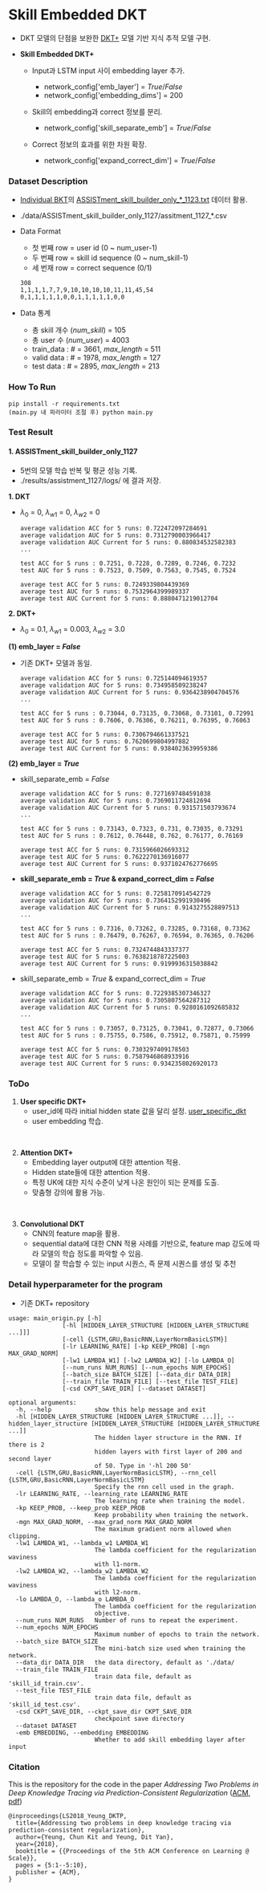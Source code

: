 # Skill Embedded DKT

  - DKT 모델의 단점을 보완한 [DKT+](https://github.com/ckyeungac/deep-knowledge-tracing-plus) 모델 기반 지식 추적 모델 구현.
 
  - **Skill Embedded DKT+**

    - Input과 LSTM input 사이 embedding layer 추가.
      - network_config['emb_layer'] = *True*/*False*
      - network_config['embedding_dims'] = 200

    - Skill의 embedding과 correct 정보를 분리.
      - network_config['skill_separate_emb'] = *True*/*False*

    - Correct 정보의 효과를 위한 차원 확장.
      - network_config['expand_correct_dim'] = *True*/*False*
 
 
### Dataset Description

  - [Individual BKT](http://gitlab.tmaxwork.shop/hyperstudy/knowledgetracing/python_kt_unitknowledgetracing/-/tree/individual_bkt)의 [ASSISTment_skill_builder_only_*_1123.txt](http://gitlab.tmaxwork.shop/hyperstudy/knowledgetracing/python_kt_unitknowledgetracing/-/blob/individual_bkt/data/ASSISTment_skill_builder_only_train_1123.txt) 데이터 활용.

  - ./data/ASSISTment_skill_builder_only_1127/assitment_1127_*.csv

  - Data Format
    - 첫 번째 row = user id (0 ~ num_user-1)
    - 두 번째 row = skill id sequence (0 ~ num_skill-1)
    - 세 번재 row = correct sequence (0/1)

    ```
    308
    1,1,1,1,7,7,9,10,10,10,10,11,11,45,54
    0,1,1,1,1,1,0,0,1,1,1,1,1,0,0
    ```

  - Data 통계
    - 총 skill 개수 (*num_skill*) = 105
    - 총 user 수 (*num_user*) = 4003
    - train_data : \# = 3661, *max_length* = 511
    - valid data : \# = 1978, *max_length* = 127
    - test data : \# = 2895, *max_length* = 213


### How To Run

```
pip install -r requirements.txt
(main.py 내 파라미터 조절 후) python main.py
```


### Test Result

#### 1. ASSISTment_skill_builder_only_1127

  - 5번의 모델 학습 반복 및 평균 성능 기록.
  - ./results/assistment_1127/logs/ 에 결과 저장.


**1. DKT**

- $\lambda_0$ = 0, $\lambda_{w1}$ = 0, $\lambda_{w2}$ = 0

  ```
  average validation ACC for 5 runs: 0.722472097284691
  average validation AUC for 5 runs: 0.7312790003966417
  average validation AUC Current for 5 runs: 0.880834532582383
  ...

  test ACC for 5 runs : 0.7251, 0.7228, 0.7289, 0.7246, 0.7232
  test AUC for 5 runs : 0.7523, 0.7509, 0.7563, 0.7545, 0.7524

  average test ACC for 5 runs: 0.7249339804439369
  average test AUC for 5 runs: 0.7532964399989337
  average test AUC Current for 5 runs: 0.8880471219012704
  ```


**2. DKT+**

- $\lambda_0$ = 0.1, $\lambda_{w1}$ = 0.003, $\lambda_{w2}$ = 3.0

**(1) emb_layer = *False***

  - 기존 DKT+ 모델과 동일.

    ```
    average validation ACC for 5 runs: 0.725144094619357
    average validation AUC for 5 runs: 0.734958509238247
    average validation AUC Current for 5 runs: 0.9364238904704576
    ...

    test ACC for 5 runs : 0.73044, 0.73135, 0.73068, 0.73101, 0.72991
    test AUC for 5 runs : 0.7606, 0.76306, 0.76211, 0.76395, 0.76063

    average test ACC for 5 runs: 0.7306794661337521
    average test AUC for 5 runs: 0.7620699804997882
    average test AUC Current for 5 runs: 0.9384023639959386
    ```


**(2)  emb_layer = *True***

  - skill_separate_emb = *False*

    ```
    average validation ACC for 5 runs: 0.7271697484591038
    average validation AUC for 5 runs: 0.7369011724812694
    average validation AUC Current for 5 runs: 0.931571503793674
    ...
    
    test ACC for 5 runs : 0.73143, 0.7323, 0.731, 0.73035, 0.73291
    test AUC for 5 runs : 0.7612, 0.76448, 0.762, 0.76177, 0.76169

    average test ACC for 5 runs: 0.7315966026693312
    average test AUC for 5 runs: 0.7622270136916077
    average test AUC Current for 5 runs: 0.9371024762776695
    ```

  - **skill_separate_emb = *True* & expand_correct_dim = *False***

    ```
    average validation ACC for 5 runs: 0.7258170914542729
    average validation AUC for 5 runs: 0.7364152991930496
    average validation AUC Current for 5 runs: 0.9143275528897513
    ...
    
    test ACC for 5 runs : 0.7316, 0.73262, 0.73285, 0.73168, 0.73362
    test AUC for 5 runs : 0.76479, 0.76267, 0.76594, 0.76365, 0.76206

    average test ACC for 5 runs: 0.7324744843337377
    average test AUC for 5 runs: 0.7638218787225003
    average test AUC Current for 5 runs: 0.9199936315038842
    ```

  - skill_separate_emb = *True* & expand_correct_dim = *True*

    ```
    average validation ACC for 5 runs: 0.7229385307346327
    average validation AUC for 5 runs: 0.7305807564287312
    average validation AUC Current for 5 runs: 0.9280161092685832
    ...

    test ACC for 5 runs : 0.73057, 0.73125, 0.73041, 0.72877, 0.73066
    test AUC for 5 runs : 0.75755, 0.7586, 0.75912, 0.75871, 0.75999

    average test ACC for 5 runs: 0.7303297409178503
    average test AUC for 5 runs: 0.7587946868933916
    average test AUC Current for 5 runs: 0.9342358026920173
    ```

### ToDo

1. **User specific DKT+**
    - user_id에 따라 initial hidden state 값을 달리 설정. [user_specific_dkt](http://gitlab.tmaxwork.shop/hyperstudy/knowledgetracing/python_kt_unitknowledgetracing/-/tree/user_specific_dkt)
    - user embedding 학습.
<br>

2. **Attention DKT+**
    - Embedding layer output에 대한 attention 적용.
    - Hidden state들에 대한 attention 적용.
    - 특정 UK에 대한 지식 수준이 낮게 나온 원인이 되는 문제를 도출.
    - 맞춤형 강의에 활용 가능.
<br>

3. **Convolutional DKT**
    - CNN의 feature map을 활용.
    - sequential data에 대한 CNN 적용 사례를 기반으로, feature map 강도에 따라 모델의 학습 정도를 파악할 수 있음.
    - 모델이 잘 학습할 수 있는 input 시퀀스, 즉 문제 시퀀스를 생성 및 추천


### Detail hyperparameter for the program

- 기존 DKT+ repository

```
usage: main_origin.py [-h]
               [-hl [HIDDEN_LAYER_STRUCTURE [HIDDEN_LAYER_STRUCTURE ...]]]
               [-cell {LSTM,GRU,BasicRNN,LayerNormBasicLSTM}]
               [-lr LEARNING_RATE] [-kp KEEP_PROB] [-mgn MAX_GRAD_NORM]
               [-lw1 LAMBDA_W1] [-lw2 LAMBDA_W2] [-lo LAMBDA_O]
               [--num_runs NUM_RUNS] [--num_epochs NUM_EPOCHS]
               [--batch_size BATCH_SIZE] [--data_dir DATA_DIR]
               [--train_file TRAIN_FILE] [--test_file TEST_FILE]
               [-csd CKPT_SAVE_DIR] [--dataset DATASET]

optional arguments:
  -h, --help            show this help message and exit
  -hl [HIDDEN_LAYER_STRUCTURE [HIDDEN_LAYER_STRUCTURE ...]], --hidden_layer_structure [HIDDEN_LAYER_STRUCTURE [HIDDEN_LAYER_STRUCTURE ...]]
                        The hidden layer structure in the RNN. If there is 2
                        hidden layers with first layer of 200 and second layer
                        of 50. Type in '-hl 200 50'
  -cell {LSTM,GRU,BasicRNN,LayerNormBasicLSTM}, --rnn_cell {LSTM,GRU,BasicRNN,LayerNormBasicLSTM}
                        Specify the rnn cell used in the graph.
  -lr LEARNING_RATE, --learning_rate LEARNING_RATE
                        The learning rate when training the model.
  -kp KEEP_PROB, --keep_prob KEEP_PROB
                        Keep probability when training the network.
  -mgn MAX_GRAD_NORM, --max_grad_norm MAX_GRAD_NORM
                        The maximum gradient norm allowed when clipping.
  -lw1 LAMBDA_W1, --lambda_w1 LAMBDA_W1
                        The lambda coefficient for the regularization waviness
                        with l1-norm.
  -lw2 LAMBDA_W2, --lambda_w2 LAMBDA_W2
                        The lambda coefficient for the regularization waviness
                        with l2-norm.
  -lo LAMBDA_O, --lambda_o LAMBDA_O
                        The lambda coefficient for the regularization
                        objective.
  --num_runs NUM_RUNS   Number of runs to repeat the experiment.
  --num_epochs NUM_EPOCHS
                        Maximum number of epochs to train the network.
  --batch_size BATCH_SIZE
                        The mini-batch size used when training the network.
  --data_dir DATA_DIR   the data directory, default as './data/
  --train_file TRAIN_FILE
                        train data file, default as 'skill_id_train.csv'.
  --test_file TEST_FILE
                        train data file, default as 'skill_id_test.csv'.
  -csd CKPT_SAVE_DIR, --ckpt_save_dir CKPT_SAVE_DIR
                        checkpoint save directory
  --dataset DATASET
  -emb EMBEDDING, --embedding EMBEDDING
                        Whether to add skill embedding layer after input
```


### Citation

This is the repository for the code in the paper *Addressing Two Problems in Deep Knowledge Tracing via Prediction-Consistent Regularization* ([ACM](https://dl.acm.org/citation.cfm?id=3231647), [pdf](https://arxiv.org/pdf/1806.02180.pdf))

```
@inproceedings{LS2018_Yeung_DKTP,
  title={Addressing two problems in deep knowledge tracing via prediction-consistent regularization},
  author={Yeung, Chun Kit and Yeung, Dit Yan},
  year={2018},
  booktitle = {{Proceedings of the 5th ACM Conference on Learning @ Scale}},
  pages = {5:1--5:10},
  publisher = {ACM},
}
```